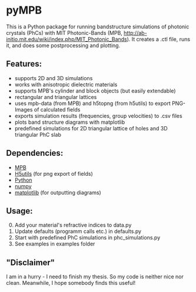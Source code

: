 # pyMPB

This is a Python package for running bandstructure simulations of photonic crystals (PhCs) with MIT Photonic-Bands (MPB, http://ab-initio.mit.edu/wiki/index.php/MIT_Photonic_Bands). It creates a .ctl file, runs it, and does some postprocessing and plotting.

Features:
---------

* supports 2D and 3D simulations
* works with anisotropic dielectric materials
* supports MPB's cylinder and block objects (but easily extendable)
* rectangular and triangular lattices
* uses mpb-data (from MPB) and h5topng (from h5utils) to export PNG-Images of calculated fields
* exports simulation results (frequencies, group velocities) to .csv files
* plots band structure diagrams with matplotlib
* predefined simulations for 2D triangular lattice of holes and 3D triangular PhC slab
 

Dependencies:
-------------

* [MPB](http://ab-initio.mit.edu/wiki/index.php/MIT_Photonic_Bands)
* [H5utils](http://ab-initio.mit.edu/wiki/index.php/H5utils) (for png export of fields)
* [Python](https://www.python.org/)
* [numpy](https://pypi.python.org/pypi/numpy/)
* [matplotlib](http://matplotlib.org/) (for outputting diagrams)

 
Usage:
------
 
0. Add your material's refractive indices to data.py
0. Update defaults (programm calls etc.) in defaults.py
0. Start with predefined PhC simulations in phc_simulations.py
0. See examples in examples folder


"Disclaimer"
---------------

I am in a hurry - I need to finish my thesis. So my code is neither
nice nor clean. 
Meanwhile, I hope somebody finds this useful!

